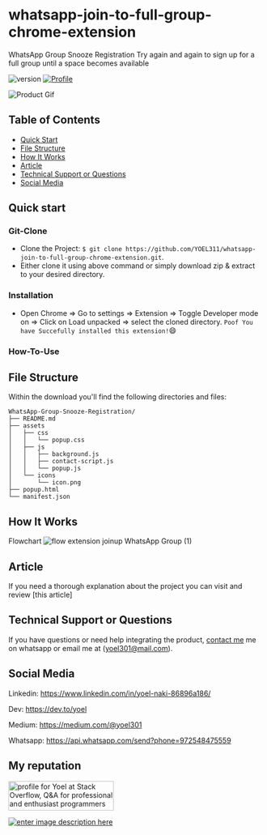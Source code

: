 # whatsapp-join-to-full-group-chrome-extension
WhatsApp Group Snooze Registration Try again and again to sign up for a full group until a space becomes available

![version](https://img.shields.io/badge/version-1.0.0-blue.svg)
[![Profile](https://img.shields.io/badge/Linkedin-YoelNaki-blue)](https://www.linkedin.com/in/yoel-naki-86896a186)
 
![Product Gif](assets/icons/flowChat.png.gif) 

## Table of Contents

* [Quick Start](#quick-start)
* [File Structure](#file-structure)
* [How It Works](#how-it-works)
* [Article](#article)
* [Technical Support or Questions](#technical-support-or-questions)
* [Social Media](#social-media)



## Quick start
### Git-Clone
- Clone the Project: `$ git clone https://github.com/YOEL311/whatsapp-join-to-full-group-chrome-extension.git`.
- Either clone it using above command or simply download zip & extract to your desired directory.
### Installation
- Open Chrome => Go to settings => Extension => Toggle Developer mode on => Click on Load unpacked => select the cloned directory.
`Poof You have Succefully installed this extension!`:smile:
### How-To-Use

## File Structure
Within the download you'll find the following directories and files:

```
WhatsApp-Group-Snooze-Registration/
├── README.md
├── assets
│   ├── css
│   │   └── popup.css
│   ├── js
│   │   ├── background.js
│   │   ├── contact-script.js
│   │   └── popup.js
│   └── icons
│       └── icon.png
├── popup.html
└── manifest.json

```

## How It Works
Flowchart
![flow extension joinup WhatsApp Group (1)](https://user-images.githubusercontent.com/39925212/102887935-7bd46b80-4460-11eb-8145-12e7f7a02450.png)


## Article
If you need a thorough explanation about the project you can visit and review [this article]


## Technical Support or Questions

If you have questions or need help integrating the product, [contact me](https://api.whatsapp.com/send?phone=972548475559) me on whatsapp or email me at (yoel301@mail.com).



## Social Media

Linkedin: <https://www.linkedin.com/in/yoel-naki-86896a186/>

Dev: <https://dev.to/yoel>

Medium: <https://medium.com/@yoel301>

Whatsapp: <https://api.whatsapp.com/send?phone=972548475559>

## My reputation

<a href="https://stackoverflow.com/users/9161478/yoel"><img src="https://stackoverflow.com/users/flair/9161478.png" width="208" height="58" alt="profile for Yoel at Stack Overflow, Q&amp;A for professional and enthusiast programmers" title="profile for Yoel at Stack Overflow, Q&amp;A for professional and enthusiast programmers"></a>

<a href="https://www.codewars.com/users/YOEL311">
  <img src="https://www.codewars.com/users/YOEL311/badges/micro" alt="enter image description here"></a>
</a>
